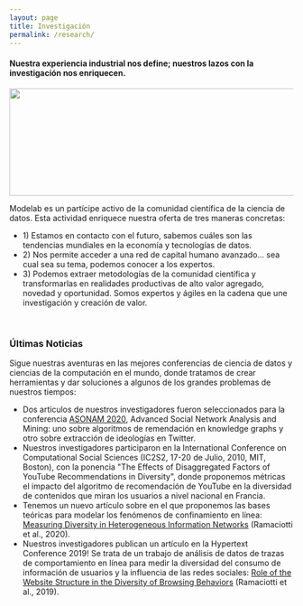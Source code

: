 ```yaml
---
layout: page
title: Investigación
permalink: /research/
---
```


<h4>Nuestra experiencia industrial nos define; nuestros lazos con la investigación nos enriquecen.</h4>


<p float="center">
  <img src="{{site.baseurl}}/assets/img/research.jpeg" height="190" width="800"/>
</p>

Modelab es un partícipe activo de la comunidad científica de la ciencia de datos. Esta actividad enriquece nuestra oferta de tres maneras concretas: 
<ul>
	<li>1) Estamos en contacto con el futuro, sabemos cuáles son las tendencias mundiales en la economía y tecnologías de datos.</li>
	<li>2) Nos permite acceder a una red de capital humano avanzado... sea cual sea su tema, podemos conocer a los expertos.</li>
	<li>3) Podemos extraer metodologías de la comunidad científica y transformarlas en realidades productivas de alto valor agregado, novedad y oportunidad. Somos expertos y ágiles en la cadena que une investigación y creación de valor.</li>
</ul>

&nbsp;
&nbsp;

<h3>Últimas Noticias</h3>


Sigue nuestras aventuras en las mejores conferencias de ciencia de datos y ciencias de la computación en el mundo, donde tratamos de crear herramientas y dar soluciones a algunos de los grandes problemas de nuestros tiempos:

<ul>
	<li>Dos artículos de nuestros investigadores fueron seleccionados para la conferencia <a href="http://asonam.cpsc.ucalgary.ca/2020/">ASONAM 2020</a>, Advanced Social Network Analysis and Mining: uno sobre algoritmos de remendación en knowledge graphs y otro sobre extracción de ideologías en Twitter.</li>
	<li>Nuestros investigadores participaron en la International Conference on Computational Social Sciences (IC2S2, 17-20 de Julio, 2010, MIT, Boston), con la ponencia "The Effects of Disaggregated Factors of YouTube Recommendations in Diversity", donde proponemos métricas el impacto del algoritmo de recomendación de YouTube en la diversidad de contenidos que miran los usuarios a nivel nacional en Francia. </li>
	<li>Tenemos un nuevo artículo sobre en el que proponemos las bases teóricas para modelar los fenómenos de confinamiento en línea:  <a href="https://arxiv.org/abs/2001.01296">Measuring Diversity in Heterogeneous Information Networks</a> (Ramaciotti et al., 2020). </li>
	<li>Nuestros investigadores publican un artículo en la Hypertext Conference 2019! Se trata de un trabajo de análisis de datos de trazas de comportamiento en línea para medir la diversidad del consumo de información de usuarios y la influencia de las redes sociales: <a href="https://arxiv.org/abs/2001.01296">Role of the Website Structure in the Diversity of Browsing Behaviors</a> (Ramaciotti et al., 2019). </li>
</ul>
